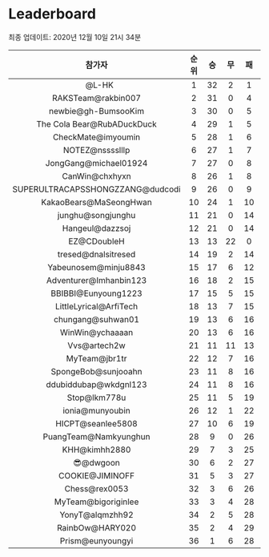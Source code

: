 # Leaderboard
최종 업데이트: 2020년 12월 10일 21시 34분




| 참가자 | 순위 | 승 | 무 | 패 | 승점 |
|:---:|:---:|:---:|:---:|:---:|:---:|
| ⠀@L-HK | 1 | 32 | 2 | 1 | 98 |
| RAKSTeam@rakbin007 | 2 | 31 | 0 | 4 | 93 |
| newbie@gh-BumsooKim | 3 | 30 | 0 | 5 | 90 |
| The Cola Bear@RubADuckDuck | 4 | 29 | 1 | 5 | 88 |
| CheckMate@imyoumin | 5 | 28 | 1 | 6 | 85 |
| NOTEZ@nsssslllp | 6 | 27 | 1 | 7 | 82 |
| JongGang@michael01924 | 7 | 27 | 0 | 8 | 81 |
| CanWin@chxhyxn | 8 | 26 | 1 | 8 | 79 |
| SUPERULTRACAPSSHONGZZANG@dudcodi | 9 | 26 | 0 | 9 | 78 |
| KakaoBears@MaSeongHwan | 10 | 24 | 1 | 10 | 73 |
| junghu@songjunghu | 11 | 21 | 0 | 14 | 63 |
| Hangeul@dazzsoj | 12 | 21 | 0 | 14 | 63 |
| EZ@CDoubleH | 13 | 13 | 22 | 0 | 61 |
| tresed@dnalsitresed | 14 | 19 | 2 | 14 | 59 |
| Yabeunosem@minju8843 | 15 | 17 | 6 | 12 | 57 |
| Adventurer@Imhanbin123 | 16 | 18 | 2 | 15 | 56 |
| BBIBBI@Eunyoung1223 | 17 | 15 | 5 | 15 | 50 |
| LittleLyrical@ArfiTech | 18 | 13 | 7 | 15 | 46 |
| chungang@suhwan01 | 19 | 13 | 6 | 16 | 45 |
| WinWin@ychaaaan | 20 | 13 | 6 | 16 | 45 |
| Vvs@artech2w | 21 | 11 | 11 | 13 | 44 |
| MyTeam@jbr1tr | 22 | 12 | 7 | 16 | 43 |
| SpongeBob@sunjooahn | 23 | 11 | 8 | 16 | 41 |
| ddubiddubap@wkdgnl123 | 24 | 11 | 8 | 16 | 41 |
| Stop@lkm778u | 25 | 11 | 5 | 19 | 38 |
| ionia@munyoubin | 26 | 12 | 1 | 22 | 37 |
| HICPT@seanlee5808 | 27 | 10 | 6 | 19 | 36 |
| PuangTeam@Namkyunghun | 28 | 9 | 0 | 26 | 27 |
| KHH@kimhh2880 | 29 | 7 | 3 | 25 | 24 |
| 😎@dwgoon | 30 | 6 | 2 | 27 | 20 |
| COOKIE@JIMINOFF | 31 | 5 | 3 | 27 | 18 |
| Chess@rex0053 | 32 | 3 | 6 | 26 | 15 |
| MyTeam@bigoriginlee | 33 | 3 | 4 | 28 | 13 |
| YonyT@alqmzhh92 | 34 | 2 | 5 | 28 | 11 |
| RainbOw@HARY020 | 35 | 2 | 4 | 29 | 10 |
| Prism@eunyoungyi | 36 | 1 | 6 | 28 | 9 |